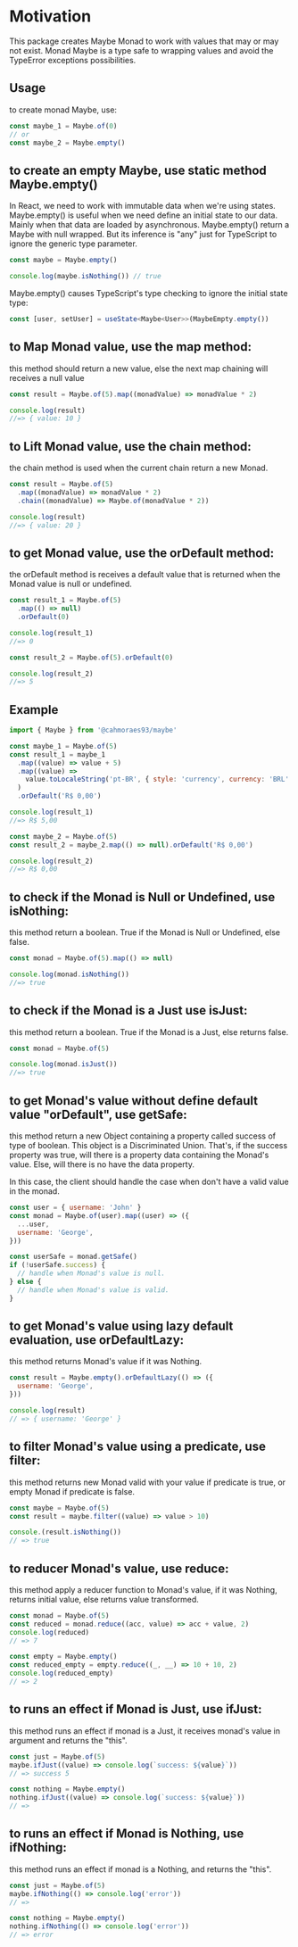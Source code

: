 # Motivation

This package creates Maybe Monad to work with values that may or may not exist.
Monad Maybe is a type safe to wrapping values and avoid the TypeError exceptions possibilities.

## Usage

to create monad Maybe, use:

```js
const maybe_1 = Maybe.of(0)
// or
const maybe_2 = Maybe.empty()
```

## to create an empty Maybe, use static method Maybe.empty()

In React, we need to work with immutable data when we're using states. Maybe.empty() is useful when we need define an initial state to our data. Mainly when that data are loaded by asynchronous.
Maybe.empty() return a Maybe with null wrapped. But its inference is "any" just for TypeScript to ignore the generic type parameter.

```js
const maybe = Maybe.empty()

console.log(maybe.isNothing()) // true
```

Maybe.empty() causes TypeScript's type checking to ignore the initial state type:

```ts
const [user, setUser] = useState<Maybe<User>>(MaybeEmpty.empty())
```

## to <strong>Map</strong> Monad value, use the map method:

this method should return a new value, else the next map chaining will receives a null value

```js
const result = Maybe.of(5).map((monadValue) => monadValue * 2)

console.log(result)
//=> { value: 10 }
```

## to <strong>Lift</strong> Monad value, use the chain method:

the chain method is used when the current chain return a new Monad.

```js
const result = Maybe.of(5)
  .map((monadValue) => monadValue * 2)
  .chain((monadValue) => Maybe.of(monadValue * 2))

console.log(result)
//=> { value: 20 }
```

## to <strong>get</strong> Monad value, use the orDefault method:

the orDefault method is receives a default value that is returned when the Monad value is null or undefined.

```js
const result_1 = Maybe.of(5)
  .map(() => null)
  .orDefault(0)

console.log(result_1)
//=> 0

const result_2 = Maybe.of(5).orDefault(0)

console.log(result_2)
//=> 5
```

## Example

```js
import { Maybe } from '@cahmoraes93/maybe'

const maybe_1 = Maybe.of(5)
const result_1 = maybe_1
  .map((value) => value + 5)
  .map((value) =>
    value.toLocaleString('pt-BR', { style: 'currency', currency: 'BRL' }),
  )
  .orDefault('R$ 0,00')

console.log(result_1)
//=> R$ 5,00

const maybe_2 = Maybe.of(5)
const result_2 = maybe_2.map(() => null).orDefault('R$ 0,00')

console.log(result_2)
//=> R$ 0,00
```

## to check if the Monad is Null or Undefined, use <strong>isNothing</strong>:

this method return a boolean. True if the Monad is Null or Undefined, else false.

```js
const monad = Maybe.of(5).map(() => null)

console.log(monad.isNothing())
//=> true
```

## to check if the Monad is a Just use <strong>isJust</strong>:

this method return a boolean. True if the Monad is a Just, else returns false.

```js
const monad = Maybe.of(5)

console.log(monad.isJust())
//=> true
```

## to get Monad's value without define default value "orDefault", use <strong>getSafe</strong>:

this method return a new Object containing a property called success of type of boolean.
This object is a Discriminated Union. That's, if the success property was true, will there is a property data containing the Monad's value. Else, will there is no have the data property.

In this case, the client should handle the case when don't have a valid value in the monad.

```js
const user = { username: 'John' }
const monad = Maybe.of(user).map((user) => ({
  ...user,
  username: 'George',
}))

const userSafe = monad.getSafe()
if (!userSafe.success) {
  // handle when Monad's value is null.
} else {
  // handle when Monad's value is valid.
}
```

## to get Monad's value using lazy default evaluation, use <strong>orDefaultLazy</strong>:

this method returns Monad's value if it was Nothing.

```js
const result = Maybe.empty().orDefaultLazy(() => ({
  username: 'George',
}))

console.log(result)
// => { username: 'George' }
```

## to filter Monad's value using a predicate, use <strong>filter</strong>:

this method returns new Monad valid with your value if predicate is true, or empty Monad if predicate is false.

```js
const maybe = Maybe.of(5)
const result = maybe.filter((value) => value > 10)

console.(result.isNothing())
// => true
```

## to reducer Monad's value, use <strong>reduce</strong>:

this method apply a reducer function to Monad's value, if it was Nothing, returns initial value, else returns value transformed.

```js
const monad = Maybe.of(5)
const reduced = monad.reduce((acc, value) => acc + value, 2)
console.log(reduced)
// => 7

const empty = Maybe.empty()
const reduced_empty = empty.reduce((_, __) => 10 + 10, 2)
console.log(reduced_empty)
// => 2
```

## to runs an effect if Monad is Just, use <strong>ifJust</strong>:

this method runs an effect if monad is a Just, it receives monad's value in argument and returns the "this".

```js
const just = Maybe.of(5)
maybe.ifJust((value) => console.log(`success: ${value}`))
// => success 5

const nothing = Maybe.empty()
nothing.ifJust((value) => console.log(`success: ${value}`))
// =>
```

## to runs an effect if Monad is Nothing, use <strong>ifNothing</strong>:

this method runs an effect if monad is a Nothing, and returns the "this".

```js
const just = Maybe.of(5)
maybe.ifNothing(() => console.log('error'))
// =>

const nothing = Maybe.empty()
nothing.ifNothing(() => console.log('error'))
// => error
```
